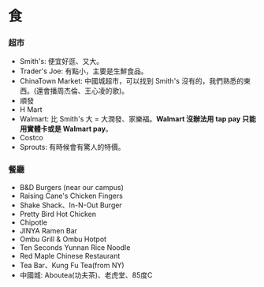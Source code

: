 # 食

### 超市

- Smith's: 便宜好逛、又大。
- Trader's Joe: 有點小，主要是生鮮食品。
- ChinaTown Market: 中國城超市，可以找到 Smith's 沒有的，我們熟悉的東西。(還會播周杰倫、王心凌的歌)。
- 順發
- H Mart
- Walmart: 比 Smith's 大 = 大潤發、家樂福。**Walmart 沒辦法用 tap pay 只能用實體卡或是 Walmart pay**。
- Costco
- Sprouts: 有時候會有驚人的特價。

### 餐廳

- B&D Burgers (near our campus)
- Raising Cane's Chicken Fingers
- Shake Shack、In-N-Out Burger
- Pretty Bird Hot Chicken
- Chipotle
- JINYA Ramen Bar
- Ombu Grill & Ombu Hotpot
- Ten Seconds Yunnan Rice Noodle
- Red Maple Chinese Restaurant
- Tea Bar、Kung Fu Tea(from NY)
- 中國城: Aboutea(功夫茶)、老虎堂、85度C
